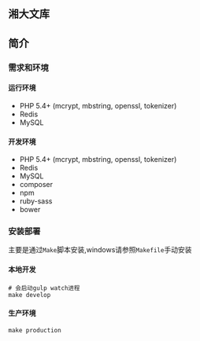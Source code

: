 ## 湘大文库

## 简介

### 需求和环境

#### 运行环境
* PHP 5.4+ (mcrypt, mbstring, openssl, tokenizer)
* Redis
* MySQL

#### 开发环境
* PHP 5.4+ (mcrypt, mbstring, openssl, tokenizer)
* Redis
* MySQL
* composer
* npm
* ruby-sass
* bower

### 安装部署
主要是通过`Make`脚本安装,windows请参照`Makefile`手动安装

#### 本地开发
```
# 会启动gulp watch进程
make develop
```

#### 生产环境
```
make production
```
